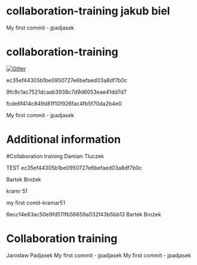 
# collaboration-training jakub biel

 My first commit - jpadjasek

# collaboration-training

[![Gitter](https://badges.gitter.im/Join%20Chat.svg)](https://gitter.im/AnalyzeAppPerformance/collaboration-training?utm_source=badge&utm_medium=badge&utm_campaign=pr-badge&utm_content=badge)

 ec35ef44305b1be0950727e6befaed03a8df7b0c





 9fc9c1ac7521dcaab3938c7d9d6053eae41dd7d7

 fcde6f414c849d81f10f926fac4fb5f70da2b4e0

 My first commit - jpadjasek

# Additional information
#Collaboration training
Damian Tluczek

TEST
 ec35ef44305b1be0950727e6befaed03a8df7b0c

Bartek Brożek


kramr 51

 my first comit-kramar51

 6ecc14e83ac50e9fd511fb56659a032f43b5bb13
Bartek Brożek

# Collaboration training

Jarosław Padjasek 
My first commit - jpadjasek
 My first commit - jpadjasek
